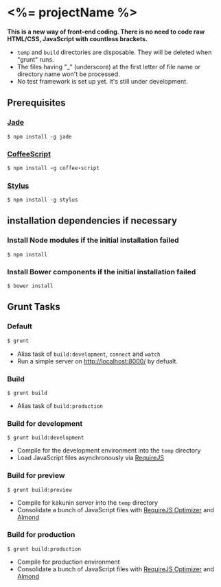 # <%= projectName %>

**This is a new way of front-end coding. There is no need to code raw HTML/CSS, JavaScript with countless brackets.**

- `temp` and `build` directories are disposable. They will be deleted when "grunt" runs.
- The files having "_" (underscore) at the first letter of file name or directory name won't be processed.
- No test framework is set up yet. It's still under development.

## Prerequisites

### [Jade](http://jade-lang.com/)

```Jade
$ npm install -g jade
```

### [CoffeeScript](http://coffeescript.org/)

```CoffeeScript
$ npm install -g coffee-script
```

### [Stylus](http://learnboost.github.io/stylus/)

```Stylus
$ npm install -g stylus
```


## installation dependencies if necessary

### Install Node modules if the initial installation failed

```Node modules
$ npm install
```

### Install Bower components if the initial installation failed

```Bower components
$ bower install
```

## Grunt Tasks

### Default

```Default
$ grunt
```

- Alias task of `build:development`, `connect` and `watch`
- Run a simple server on [http://localhost:8000/](http://localhost:8000/) by defualt.

### Build

```Build
$ grunt build
```

- Alias task of `build:production`

### Build for development

```Build for development
$ grunt build:development
```

- Compile for the development environment into the `temp` directory
- Load JavaScript files asynchronously via [RequireJS](http://requirejs.org/)

### Build for preview

```Build for preview
$ grunt build:preview
```

- Compile for kakunin server into the `temp` directory
- Consolidate a bunch of JavaScript files with [RequireJS Optimizer](http://requirejs.org/docs/optimization.html) and [Almond](https://github.com/jrburke/almond)

### Build for production

```Build for production
$ grunt build:production
```

- Compile for production environment
- Consolidate a bunch of JavaScript files with [RequireJS Optimizer](http://requirejs.org/docs/optimization.html) and [Almond](https://github.com/jrburke/almond)
